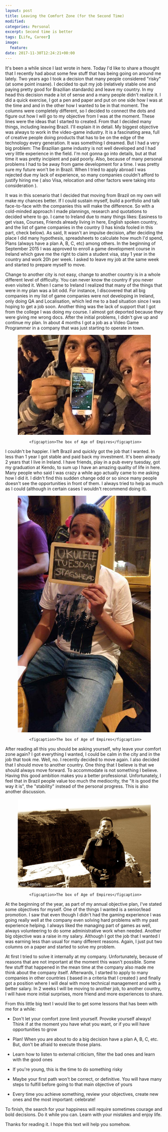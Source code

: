 ```yaml
---
layout: post
title: Leaving the Comfort Zone (for the Second Time)
modified:
categories: Personal
excerpt: Second time is better
tags: [Life, Career]
image:
  feature:
date: 2017-11-30T12:24:21+00:00
---
```


It's been a while since I last wrote in here. Today I'd like to share a thought that I recently had about some few stuff that has being going on around me lately. Two years ago I took a decision that many people considered "risky" (at some point insane). I decided to quit my job (relatively stable one and paying pretty good for Brazilian standards) and leave my country. In my head this decision made a lot of sense and a many people didn't realize it. I did a quick exercise, I got a pen and paper and put on one side how I was at the time and and in the other how I wanted to be in that moment. The columns were completely different, so I decided to connect the dots and figure out how I will go to my objective from I was at the moment. These lines were the ideas that I started to created. From that I decided many things, including leaving Brazil. I'll explain it in detail. My biggest objective was always to work in the video-game industry. It is a fascinating area, full of creative people doing products that has to be on the edge of the technology every generation. It was something I dreamed. But I had a very big problem: The Brazilian game industry is not well developed and I had very little experience in the field. I'm not gonna go into details, but at that time it was pretty incipient and paid poorly. Also, because of many personal problems I had to be away from game development for a time. I was pretty sure my future won't be in Brazil. When I tried to apply abroad I was rejected due my lack of experience, so many companies couldn't afford to justify hiring me ( also Visa, relocation and other factors were taking into consideration ).

It was in this scenario that I decided that moving from Brazil on my own will make my chances better. If I could sustain myself, build a portfolio and talk face-to-face with the companies this will make the difference. So with a cold-minded approach I made plannings, research and quotations to decided where to go. I came to Ireland due to many things likes: Easiness to get visas, Courses, Friends already living in here, English spoken country, and the list of game companies in the country (I has kinda fooled in this part, check below). As said, It wasn't an impulse decision, after deciding the place I did many hypothesis, spreadsheets to calculate how much I'd spend, Plans (always have a plan A, B, C, etc) among others. In the beginning of September 2015 I was approved to enroll a game development course in Ireland which gave me the right to claim a student visa, stay 1 year in the country and work 20h per week. I asked to leave my job at the same week and started to prepare myself to move.

Change to another city is not easy, change to another country is in a whole different level of difficulty. You can never know the country if you never even visited it. When I came to Ireland I realized that many of the things that were in my plan was a bit odd. For instance, I discovered that all big companies in my list of game companies were not developing in Ireland, only doing QA and Localisation, which led me to a bad situation since I was hoping to get a job soon. Another thing was the lack of support that I got from the college I was doing my course. I almost got deported because they were giving me wrong docs. After the initial problems, I didn't give up and continue my plan. In about 4 months I got a job as a Video Game Programmer in a company that was just starting to operate in town.

<div align="center">
<figure>
     <a href="/images/comfortzone00.jpg"><img src="/images/comfortzone00.jpg" alt="The box of Age of Empires" align="middle"></a>
 
     <figcaption>The box of Age of Empires</figcaption>
</figure>
</div>

I couldn't be happier. I left Brazil and quickly got the job that I wanted. In less than 1 year I got stable and paid back my investment. It's been already 2 years that I live in Ireland. I have friends, play in a pub every tuesday, got my graduation at Kendo, to sum up I have an amazing quality of life in here. Many people who said I was crazy a while ago actually came to me asking how I did it. I didn't find this sudden change odd or so since many people doesn't see the opportunities in front of them. I always tried to help as much as I could (although in certain cases I wouldn't recommend doing it).

<div align="center">
<figure>
     <a href="/images/comfortzone01.jpg"><img src="/images/comfortzone01.jpg" alt="The box of Age of Empires" align="middle"></a>
 
     <figcaption>The box of Age of Empires</figcaption>
</figure>
</div>

After reading all this you should be asking yourself, why leave your comfort zone again? I got everything I wanted, I could be calm in the city and in the job that took me. Well, no. I recently decided to move again. I also decided that I should move to another country. One thing that I believe is that we should always move forward. To accommodate is not something I believe. Having this good ambition makes you a better professional. Unfortunately, I feel that in Brazil people value too much the mediocrity, the "It is good the way it is", the "stability" instead of the personal progress. This is also another discussion.

<div align="center">
<figure>
     <a href="/images/comfortzone02.jpg"><img src="/images/comfortzone02.jpg" alt="The box of Age of Empires" align="middle"></a>
 
     <figcaption>The box of Age of Empires</figcaption>
</figure>
</div>

At the beginning of the year, as part of my annual objective plan, I've stated some objectives for myself. One of the things I wanted is a senior/lead promotion. I saw that even though I didn't had the gaming experience I was going really well at the company even solving hard problems with my past experience helping. I always liked the managing part of games as well, always volunteering to do some administrative work when needed. Another big objective was a raise in my salary. Although I got the job that I wanted I was earning less than usual for many different reasons. Again, I just put two columns on a paper and started to solve my problem.

At first I tried to solve it internally at my company. Unfortunately, because of reasons that are not important at the moment this wasn't possible. Some few stuff that happened in the mean time at the company also made me think about the company itself. Afterwards, I started to apply to many companies in other countries ( based in a criteria that I created ) and finally got a position where I will deal with more technical management and with a better salary. In 2 weeks I will be moving to another job, to another country, I will have more initial surprises, more friend and more experiences to share.

From this little big text I would like to get some lessons that has been with me for a while:

- Don't let your comfort zone limit yourself. Provoke yourself always! Think if at the moment you have what you want, or if you will have opportunities to grow

- Plan! When you are about to do a big decision have a plan A, B, C, etc. But, don't be afraid to execute those plans.

- Learn how to listen to external criticism, filter the bad ones and learn with the good ones

- If you're young, this is the time to do something risky

- Maybe your first path won't be correct, or definitive. You will have many steps to fulfill before going to that main objective of yours

- Every time you achieve something, review your objectives, create new ones and the most important: celebrate!

To finish, the search for your happiness will require sometimes courage and bold decisions. Do it while you can. Learn with your mistakes and enjoy life.

Thanks for reading it. I hope this text will help you somehow.